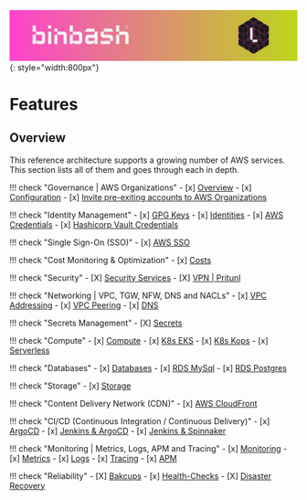 ![binbash-logo](/assets/images/logos/binbash-leverage-header.png "binbash"){: style="width:800px"}

# Features

## Overview
This reference architecture supports a growing number of AWS services. This section lists all of them and goes through each in depth.

!!! check "Governance | AWS Organizations"
    - [x] [Overview](organization/overview.md)
    - [x] [Configuration](organization/configuration.md)
    - [x] [Invite pre-exiting accounts to AWS Organizations](organization/legacy-accounts.md)

!!! check "Identity Management"
    - [x] [GPG Keys](identities/gpg.md)
    - [x] [Identities](identities/identities.md)
    - [x] [AWS Credentials](identities/credentials.md)
    - [x] [Hashicorp Vault Credentials](identities/credentials-vault.md)

!!! check "Single Sign-On (SSO)"
    - [x] [AWS SSO](sso/overview.md)

!!! check "Cost Monitoring & Optimization"
    - [x] [Costs](costs/costs.md)

!!! check "Security"
    - [X] [Security Services](security/overview.md)
    - [X] [VPN | Pritunl](security/vpn.md)

!!! check "Networking | VPC, TGW, NFW, DNS and NACLs"
    - [x] [VPC Addressing](network/vpc-addressing.md)
    - [x] [VPC Peering](network/vpc-peering.md)
    - [x] [DNS](network/dns.md)

!!! check "Secrets Management"
    - [X] [Secrets](secrets/secrets.md)

!!! check "Compute"
    - [x] [Compute](compute/overview.md)
    - [x] [K8s EKS](compute/k8s-eks.md)
    - [x] [K8s Kops](compute/k8s-kops.md)
    - [x] [Serverless](compute/serverless.md)

!!! check "Databases"
    - [x] [Databases](database/database.md)
    - [x] [RDS MySql](database/mysql.md)
    - [x] [RDS Postgres](database/postgres.md)

!!! check "Storage"
    - [x] [Storage](storage/storage.md)

!!! check "Content Delivery Network (CDN)"
    - [x] [AWS CloudFront](cdn/cdn.md)

!!! check "CI/CD (Continuous Integration / Continuous Delivery)"
    - [x] [ArgoCD](ci-cd/argocd.md)
    - [x] [Jenkins & ArgoCD](ci-cd/jenkins-argocd.md)
    - [x] [Jenkins & Spinnaker](ci-cd/jenkins-spinnaker.md)

!!! check "Monitoring | Metrics, Logs, APM and Tracing"
    - [x] [Monitoring](monitoring/monitoring.md)
    - [x] [Metrics](monitoring/metrics.md)
    - [x] [Logs](monitoring/logs.md)
    - [x] [Tracing](monitoring/tracing.md)
    - [x] [APM](monitoring/apm.md)

!!! check "Reliability"
    - [X] [Bakcups](reliability/backups.md)
    - [x] [Health-Checks](./)
    - [X] [Disaster Recovery](reliability/dr.md)
